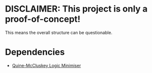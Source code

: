 # DISCLAIMER: This project is only a proof-of-concept!

This means the overall structure can be questionable.

# Dependencies

* [Quine-McCluskey Logic Minimiser](https://github.com/qtstc/Circuit-Simulation/tree/master/Quine-McCluskey%20Java%20Sample%20Code)